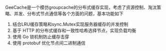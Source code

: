 GeeCache是一个模仿groupcache的分布式缓存实现，考虑了资源控制、淘汰策略、并发、分布式节点通信等各个方面的问题，基本功能如下
1. 结合LRU缓存策略和sync.Mutex实现服务器缓存的并发控制
2. 基于 HTTP 的分布式缓存和一致性哈希选择节点，实现负载均衡
3. 使用 Go 锁机制防止缓存击穿
4. 使用 protobuf 优化节点间二进制通信
